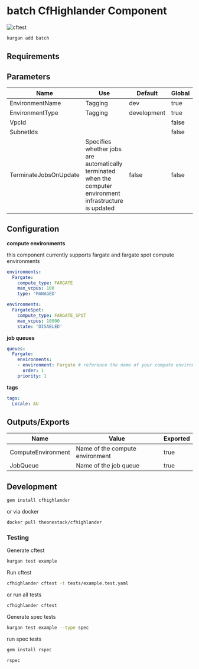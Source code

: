 # batch CfHighlander Component

![cftest](https://github.com/theonestack/hl-component-batch/actions/workflows/rspec.yaml/badge.svg)

<!--- add component description --->

```bash
kurgan add batch
```

## Requirements

## Parameters

| Name | Use | Default | Global | Type | Allowed Values |
| ---- | --- | ------- | ------ | ---- | -------------- |
| EnvironmentName | Tagging | dev | true | String | 
| EnvironmentType | Tagging | development | true | String | ['development','production']
| VpcId | | | false | AWS::EC2::VPC::Id |
| SubnetIds | | | false | CommaDelimitedList |
| TerminateJobsOnUpdate | Specifies whether jobs are automatically terminated when the computer environment infrastructure is updated | false | false | Bool | [true, false]


## Configuration

**compute environments**

this component currently supports fargate and fargate spot compute environments

```yaml
environments:
  Fargate:
    compute_type: FARGATE
    max_vcpus: 100
    type: 'MANAGED'
```

```yaml
environments:
  FargateSpot:
    compute_type: FARGATE_SPOT
    max_vcpus: 10000
    state: 'DISABLED'
```

**job queues**

```yaml
queues:
  Fargate:
    environments:
    - environment: Fargate # reference the name of your compute environment
      order: 1
    priority: 1
```

**tags**

```yaml
tags:
  Locale: AU
```

## Outputs/Exports

| Name | Value | Exported |
| ---- | ----- | -------- |
| ComputeEnvironment | Name of the compute environment | true
| JobQueue | Name of the job queue | true

## Development

```bash
gem install cfhighlander
```

or via docker

```bash
docker pull theonestack/cfhighlander
```

### Testing

Generate cftest

```bash
kurgan test example
```

Run cftest

```bash
cfhighlander cftest -t tests/example.test.yaml
```

or run all tests

```bash
cfhighlander cftest
```

Generate spec tests

```bash
kurgan test example --type spec
```

run spec tests

```bash
gem install rspec
```

```bash
rspec
```